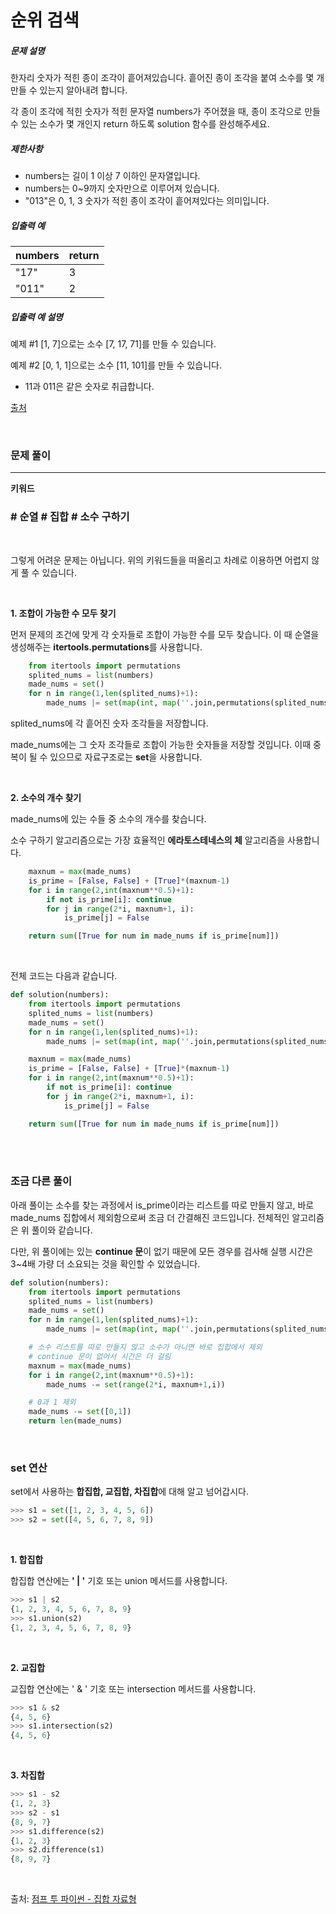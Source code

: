 # 순위 검색

##### 문제 설명

한자리 숫자가 적힌 종이 조각이 흩어져있습니다. 흩어진 종이 조각을 붙여 소수를 몇 개 만들 수 있는지 알아내려 합니다.

각 종이 조각에 적힌 숫자가 적힌 문자열 numbers가 주어졌을 때, 종이 조각으로 만들 수 있는 소수가 몇 개인지 return 하도록 solution 함수를 완성해주세요.

##### 제한사항

* numbers는 길이 1 이상 7 이하인 문자열입니다.
* numbers는 0~9까지 숫자만으로 이루어져 있습니다.
* "013"은 0, 1, 3 숫자가 적힌 종이 조각이 흩어져있다는 의미입니다.

##### 입출력 예

| numbers | return |
| ------- | ------ |
| "17"    | 3      |
| "011"   | 2      |

##### 입출력 예 설명

예제 #1
[1, 7]으로는 소수 [7, 17, 71]를 만들 수 있습니다.

예제 #2
[0, 1, 1]으로는 소수 [11, 101]를 만들 수 있습니다.

* 11과 011은 같은 숫자로 취급합니다.

[출처](http://2009.nwerc.eu/results/nwerc09.pdf)

<br>



### 문제 풀이

---

**키워드**

### \# 순열 \# 집합 \# 소수 구하기

<br>

그렇게 어려운 문제는 아닙니다. 위의 키워드들을 떠올리고 차례로 이용하면 어렵지 않게 풀 수 있습니다. 

<br>

**1. 조합이 가능한 수 모두 찾기**

먼저 문제의 조건에 맞게 각 숫자들로 조합이 가능한 수를 모두 찾습니다. 이 때 순열을 생성해주는 **itertools.permutations**를 사용합니다. 

```python
    from itertools import permutations
    splited_nums = list(numbers)
    made_nums = set()
    for n in range(1,len(splited_nums)+1):
        made_nums |= set(map(int, map(''.join,permutations(splited_nums,n))))
```

splited_nums에 각 흩어진 숫자 조각들을 저장합니다. 

made_nums에는 그 숫자 조각들로 조합이 가능한 숫자들을 저장할 것입니다. 이때 중복이 될 수 있으므로 자료구조로는 **set**을 사용합니다. 

<br>

**2. 소수의 개수 찾기**

made_nums에 있는 수들 중 소수의 개수를 찾습니다. 

소수 구하기 알고리즘으로는 가장 효율적인 **에라토스테네스의 체** 알고리즘을 사용합니다. 

```python
    maxnum = max(made_nums)
    is_prime = [False, False] + [True]*(maxnum-1)
    for i in range(2,int(maxnum**0.5)+1):
        if not is_prime[i]: continue
        for j in range(2*i, maxnum+1, i):
            is_prime[j] = False

    return sum([True for num in made_nums if is_prime[num]])
```

<br>

전체 코드는 다음과 같습니다. 

```python
def solution(numbers):
    from itertools import permutations
    splited_nums = list(numbers)
    made_nums = set()
    for n in range(1,len(splited_nums)+1):
        made_nums |= set(map(int, map(''.join,permutations(splited_nums,n))))

    maxnum = max(made_nums)
    is_prime = [False, False] + [True]*(maxnum-1)
    for i in range(2,int(maxnum**0.5)+1):
        if not is_prime[i]: continue
        for j in range(2*i, maxnum+1, i):
            is_prime[j] = False

    return sum([True for num in made_nums if is_prime[num]])
```

<br>

<br>

### 조금 다른 풀이

아래 풀이는 소수를 찾는 과정에서 is_prime이라는 리스트를 따로 만들지 않고, 바로 made_nums 집합에서 제외함으로써 조금 더 간결해진 코드입니다. 전체적인 알고리즘은 위 풀이와 같습니다. 

다만, 위 풀이에는 있는 **continue 문**이 없기 때문에 모든 경우를 검사해 실행 시간은 3~4배 가량 더 소요되는 것을 확인할 수 있었습니다. 

```python
def solution(numbers):
    from itertools import permutations
    splited_nums = list(numbers)
    made_nums = set()
    for n in range(1,len(splited_nums)+1):
        made_nums |= set(map(int, map(''.join,permutations(splited_nums,n))))

    # 소수 리스트를 따로 만들지 않고 소수가 아니면 바로 집합에서 제외
    # continue 문이 없어서 시간은 더 걸림
    maxnum = max(made_nums)
    for i in range(2,int(maxnum**0.5)+1):
        made_nums -= set(range(2*i, maxnum+1,i))

    # 0과 1 제외
    made_nums -= set([0,1])
    return len(made_nums)
```

<br>

### set 연산

set에서 사용하는 **합집합, 교집합, 차집합**에 대해 알고 넘어갑시다. 

```python
>>> s1 = set([1, 2, 3, 4, 5, 6])
>>> s2 = set([4, 5, 6, 7, 8, 9])
```

<br>

**1. 합집합**

합집합 연산에는 **' | '** 기호 또는 union 메서드를 사용합니다.  

```python
>>> s1 | s2
{1, 2, 3, 4, 5, 6, 7, 8, 9}
>>> s1.union(s2)
{1, 2, 3, 4, 5, 6, 7, 8, 9}
```

<br>

**2. 교집합**

교집합 연산에는 ' & ' 기호 또는 intersection 메서드를 사용합니다. 

```python
>>> s1 & s2
{4, 5, 6}
>>> s1.intersection(s2)
{4, 5, 6}
```

<br>

**3. 차집합**

```python
>>> s1 - s2
{1, 2, 3}
>>> s2 - s1
{8, 9, 7}
>>> s1.difference(s2)
{1, 2, 3}
>>> s2.difference(s1)
{8, 9, 7}
```

<br>

출처: [점프 투 파이썬 - 집합 자료형](https://wikidocs.net/1015)

